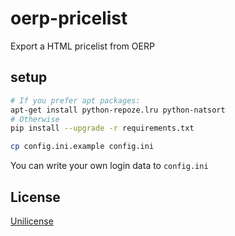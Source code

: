 oerp-pricelist
==============

Export a HTML pricelist from OERP

setup
-----

```sh
# If you prefer apt packages:
apt-get install python-repoze.lru python-natsort
# Otherwise
pip install --upgrade -r requirements.txt

cp config.ini.example config.ini
```

You can write your own login data to `config.ini`

License
-------

[Unilicense](LICENSE)

